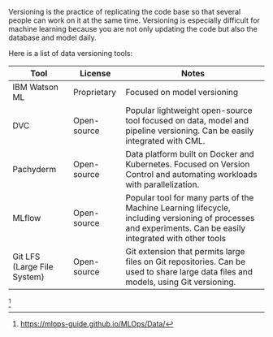 Versioning is the practice of replicating the code base so that several people can work on it at the same time. Versioning is especially difficult for machine learning because you are not only updating the code but also the database and model daily.

Here is a list of data versioning tools:




| Tool                        | License     | Notes                                                                                                                                                       |
| --------------------------- | ----------- | ----------------------------------------------------------------------------------------------------------------------------------------------------------- |
| IBM Watson ML               | Proprietary | Focused on model versioning                                                                                                                                 |
| DVC                         | Open-source | Popular lightweight open-source tool focused on data, model and pipeline versioning. Can be easily integrated with CML.                                     |
| Pachyderm                   | Open-source | Data platform built on Docker and Kubernetes. Focused on Version Control and automating workloads with parallelization.                                     |
| MLflow                      | Open-source | Popular tool for many parts of the Machine Learning lifecycle, including versioning of processes and experiments. Can be easily integrated with other tools |
| Git LFS (Large File System) | Open-source | Git extension that permits large files on Git repositories. Can be used to share large data files and models, using Git versioning.                         |
[^1]


[^1]: https://mlops-guide.github.io/MLOps/Data/